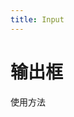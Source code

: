 ```yaml
---
title: Input
---
```

# 输出框

使用方法
<ClientOnly>
    <input-demo-1></input-demo-1>
    <input-demo-2></input-demo-2>
</ClientOnly>